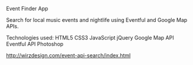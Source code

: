 Event Finder App

Search for local music events and nightlife using
Eventful and Google Map APIs.

Technologies used:
HTML5
CSS3
JavaScript
jQuery
Google Map API
Eventful API
Photoshop

http://wirzdesign.com/event-api-search/index.html
